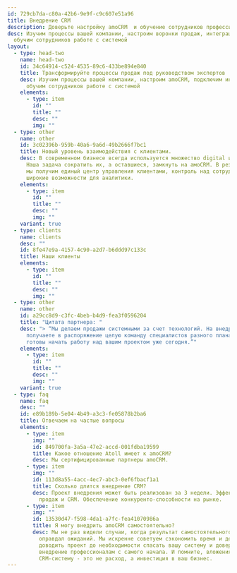 ```yaml
---
id: 729cb7da-c80a-42b6-9e9f-c9c607e51a96
title: Внедрение CRM
description: Доверьте настройку amoCRM  и обучение сотрудников профессионалам
desc: Изучим процессы вашей компании, настроим воронки продаж, интеграции и
  обучим сотрудников работе с системой
layout:
  - type: head-two
    name: head-two
    id: 34c64914-c524-4535-89c6-433be894e840
    title: Трансформируйте процессы продаж под руководством экспертов
    desc: Изучим процессы вашей компании, настроим amoCRM, подключим интеграции и
      обучим сотрудников работе с системой
    elements:
      - type: item
        id: ""
        title: ""
        desc: ""
        img: ""
  - type: other
    name: other
    id: 3c02396b-959b-40a6-9a6d-49b2666f7bc1
    title: Новый уровень взаимодействия с клиентами.
    desc: В современном бизнесе всегда используется множество digital инструментов.
      Наша задача сократить их, а оставшиеся, замкнуть на амоCRM. В результате
      мы получим единый центр управления клиентами, контроль над сотрудниками и
      широкие возможности для аналитики.
    elements:
      - type: item
        id: ""
        title: ""
        desc: ""
        img: ""
    variant: true
  - type: clients
    name: clients
    desc: ""
    id: 8fe47e9a-4157-4c90-a2d7-b6ddd97c133c
    title: Наши клиенты
    elements:
      - type: item
        id: ""
        title: ""
        desc: ""
        img: ""
  - type: other
    name: other
    id: a29cc8d9-c3fc-4beb-b4d9-fea3f0596204
    title: "Цитата партнера: "
    desc: "> “Мы делаем продажи системными за счет технологий. На внедрении CRM вы
      получаете в распоряжение целую команду специалистов разного плана. Мы
      готовы начать работу над вашим проектом уже сегодня.”"
    elements:
      - type: item
        id: ""
        title: ""
        desc: ""
        img: ""
    variant: true
  - type: faq
    name: faq
    desc: ""
    id: e89b189b-5e04-4b49-a3c3-fe05878b2ba6
    title: Отвечаем на частые вопросы
    elements:
      - type: item
        img: ""
        id: 849700fa-3a5a-47e2-accd-001fdba19599
        title: Какое отношение Atoll имеет к amoCRM?
        desc: Мы сертифицированные партнеры amoCRM.
      - type: item
        img: ""
        id: 113d8a55-4acc-4ec7-abc3-0ef6fbacf1a1
        title: Сколько длится внедрение CRM?
        desc: Проект внедрения может быть реализован за 3 недели. Эффективная система
          продаж и CRM. Обеспечение конкуренто-способности на рынке.
      - type: item
        img: ""
        id: 13530d47-f598-4da1-a7fc-fea41070986a
        title: Я могу внедрить amoCRM самостоятельно?
        desc: Мы не раз видели случаи, когда результат самостоятельного внедрения не
          оправдал ожиданий. Мы искренне советуем сэкономить время и деньги, не
          доводить проект до необходимости спасать вашу систему и доверить
          внедрение профессионалам с самого начала. И помните, вложения в
          CRM-систему - это не расход, а инвестиция в ваш бизнес.
---
```

